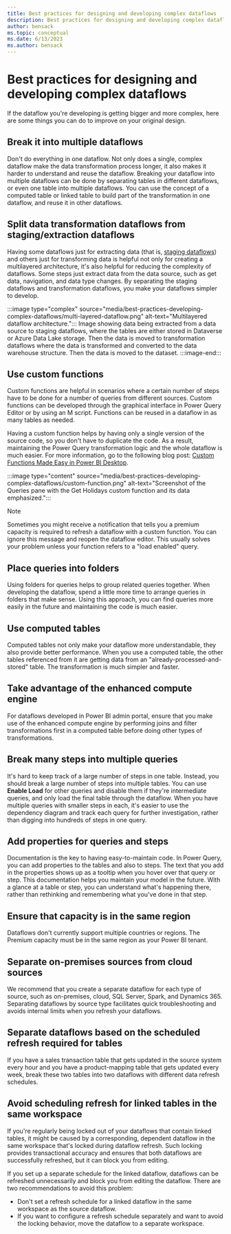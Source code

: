 ```yaml
---
title: Best practices for designing and developing complex dataflows
description: Best practices for designing and developing complex dataflows
author: bensack
ms.topic: conceptual
ms.date: 6/13/2023
ms.author: bensack
---
```


# Best practices for designing and developing complex dataflows

If the dataflow you're developing is getting bigger and more complex, here are some things you can do to improve on your original design.

## Break it into multiple dataflows

Don't do everything in one dataflow. Not only does a single, complex dataflow make the data transformation process longer, it also makes it harder to understand and reuse the dataflow. Breaking your dataflow into multiple dataflows can be done by separating tables in different dataflows, or even one table into multiple dataflows. You can use the concept of a computed table or linked table to build part of the transformation in one dataflow, and reuse it in other dataflows.

## Split data transformation dataflows from staging/extraction dataflows

Having some dataflows just for extracting data (that is, [staging dataflows](best-practices-for-dimensional-model-using-dataflows.md#staging-dataflows)) and others just for transforming data is helpful not only for creating a multilayered architecture, it's also helpful for reducing the complexity of dataflows. Some steps just extract data from the data source, such as get data, navigation, and data type changes. By separating the staging dataflows and transformation dataflows, you make your dataflows simpler to develop.

:::image type="complex" source="media/best-practices-developing-complex-dataflows/multi-layered-dataflow.png" alt-text="Multilayered dataflow architecture.":::
   Image showing data being extracted from a data source to staging dataflows, where the tables are either stored in Dataverse or Azure Data Lake storage. Then the data is moved to transformation dataflows where the data is transformed and converted to the data warehouse structure. Then the data is moved to the dataset.
:::image-end:::

## Use custom functions

Custom functions are helpful in scenarios where a certain number of steps have to be done for a number of queries from different sources. Custom functions can be developed through the graphical interface in Power Query Editor or by using an M script. Functions can be reused in a dataflow in as many tables as needed.

Having a custom function helps by having only a single version of the source code, so you don't have to duplicate the code. As a result, maintaining the Power Query transformation logic and the whole dataflow is much easier. For more information, go to the following blog post: [Custom Functions Made Easy in Power BI Desktop](https://radacad.com/custom-functions-made-easy-in-power-bi-desktop#:~:text=It%20is%20easy%20to%20consume,the%20output%20column%20as%20Holidays.).

:::image type="content" source="media/best-practices-developing-complex-dataflows/custom-function.png" alt-text="Screenshot of the Queries pane with the Get Holidays custom function and its data emphasized.":::

> [!NOTE]
> Sometimes you might receive a notification that tells you a premium capacity is required to refresh a dataflow with a custom function. You can ignore this message and reopen the dataflow editor. This usually solves your problem unless your function refers to a "load enabled" query.

## Place queries into folders

Using folders for queries helps to group related queries together. When developing the dataflow, spend a little more time to arrange queries in folders that make sense. Using this approach, you can find queries more easily in the future and maintaining the code is much easier.

## Use computed tables

Computed tables not only make your dataflow more understandable, they also provide better performance. When you use a computed table, the other tables referenced from it are getting data from an "already-processed-and-stored" table. The transformation is much simpler and faster.

## Take advantage of the enhanced compute engine

For dataflows developed in Power BI admin portal, ensure that you make use of the enhanced compute engine by performing joins and filter transformations first in a computed table before doing other types of transformations.

## Break many steps into multiple queries

It's hard to keep track of a large number of steps in one table. Instead, you should break a large number of steps into multiple tables. You can use **Enable Load** for other queries and disable them if they're intermediate queries, and only load the final table through the dataflow. When you have multiple queries with smaller steps in each, it's easier to use the dependency diagram and track each query for further investigation, rather than digging into hundreds of steps in one query.

## Add properties for queries and steps

Documentation is the key to having easy-to-maintain code. In Power Query, you can add properties to the tables and also to steps. The text that you add in the properties shows up as a tooltip when you hover over that query or step. This documentation helps you maintain your model in the future. With a glance at a table or step, you can understand what's happening there, rather than rethinking and remembering what you've done in that step.

## Ensure that capacity is in the same region

Dataflows don't currently support multiple countries or regions. The Premium capacity must be in the same region as your Power BI tenant.

## Separate on-premises sources from cloud sources

We recommend that you create a separate dataflow for each type of source, such as on-premises, cloud, SQL Server, Spark, and Dynamics 365. Separating dataflows by source type facilitates quick troubleshooting and avoids internal limits when you refresh your dataflows.

## Separate dataflows based on the scheduled refresh required for tables

If you have a sales transaction table that gets updated in the source system every hour and you have a product-mapping table that gets updated every week, break these two tables into two dataflows with different data refresh schedules.

## Avoid scheduling refresh for linked tables in the same workspace

If you're regularly being locked out of your dataflows that contain linked tables, it might be caused by a corresponding, dependent dataflow in the same workspace that's locked during dataflow refresh. Such locking provides transactional accuracy and ensures that both dataflows are successfully refreshed, but it can block you from editing.

If you set up a separate schedule for the linked dataflow, dataflows can be refreshed unnecessarily and block you from editing the dataflow. There are two recommendations to avoid this problem:

- Don't set a refresh schedule for a linked dataflow in the same workspace as the source dataflow.
- If you want to configure a refresh schedule separately and want to avoid the locking behavior, move the dataflow to a separate workspace.
